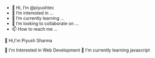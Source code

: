 - 👋 Hi, I’m @piyushtec
- 👀 I’m interested in ...
- 🌱 I’m currently learning ...
- 💞️ I’m looking to collaborate on ...
- 📫 How to reach me ...

<!---
piyushtec/piyushtec is a ✨ special ✨ repository because its `README.md` (this file) appears on your GitHub profile.
You can click the Preview link to take a look at your changes.
--->👋 Hi,I'm Piyush Sharma
👀 I'm Interested in Web Development
🌱 I'm currently learning javascript
